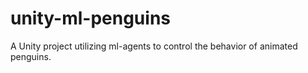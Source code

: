 # unity-ml-penguins
A Unity project utilizing ml-agents to control the behavior of animated penguins.
